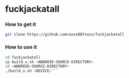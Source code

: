 # fuckjackatall

### How to get it
```bash
git clone https://github.com/axxx007xxxz/fuckjackatall
```

### How to use it
```bash
cd fuckjackatall
cp build_x.sh <ANDROID-SOURCE-DIRECTORY>
cd <ANDROID-SOURCE-DIRECTORY>
./build_x.sh <DEVICE>```
